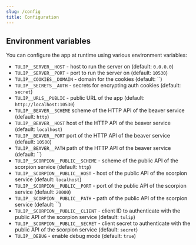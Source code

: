 ```yaml
---
slug: /config
title: Configuration
---
```


## Environment variables

You can configure the app at runtime using various environment variables:

- `TULIP__SERVER__HOST` -
  host to run the server on
  (default: `0.0.0.0`)
- `TULIP__SERVER__PORT` -
  port to run the server on
  (default: `10530`)
- `TULIP__COOKIES__DOMAIN` -
  domain for the cookies
  (default: ``)
- `TULIP__SECRETS__AUTH` -
  secrets for encrypting auth cookies
  (default: `secret`)
- `TULIP__URLS__PUBLIC` -
  public URL of the app
  (default: `http://localhost:10530`)
- `TULIP__BEAVER__SCHEME`
  scheme of the HTTP API of the beaver service
  (default: `http`)
- `TULIP__BEAVER__HOST`
  host of the HTTP API of the beaver service
  (default: `localhost`)
- `TULIP__BEAVER__PORT`
  port of the HTTP API of the beaver service
  (default: `10500`)
- `TULIP__BEAVER__PATH`
  path of the HTTP API of the beaver service
  (default: ``)
- `TULIP__SCORPION__PUBLIC__SCHEME` -
  scheme of the public API of the scorpion service
  (default: `http`)
- `TULIP__SCORPION__PUBLIC__HOST` -
  host of the public API of the scorpion service
  (default: `localhost`)
- `TULIP__SCORPION__PUBLIC__PORT` -
  port of the public API of the scorpion service
  (default: `20000`)
- `TULIP__SCORPION__PUBLIC__PATH` -
  path of the public API of the scorpion service
  (default: ``)
- `TULIP__SCORPION__PUBLIC__CLIENT` -
  client ID to authenticate with the public API of the scorpion service
  (default: `tulip`)
- `TULIP__SCORPION__PUBLIC__SECRET` -
  client secret to authenticate with the public API of the scorpion service
  (default: `secret`)
- `TULIP__DEBUG` -
  enable debug mode
  (default: `true`)

